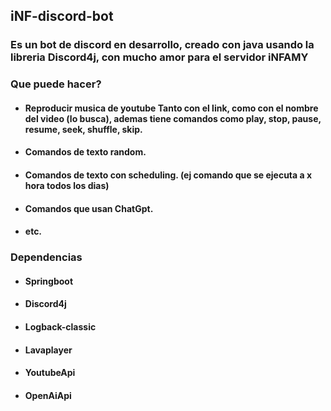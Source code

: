 ## iNF-discord-bot

### Es un bot de discord en desarrollo, creado con java usando la libreria Discord4j, con mucho amor para el servidor iNFAMY


### Que puede hacer?
- #### Reproducir musica de youtube Tanto con el link, como con el nombre del video (lo busca), ademas tiene comandos como play, stop, pause, resume, seek, shuffle, skip.
- #### Comandos de texto random.
- #### Comandos de texto con scheduling.  (ej comando que se ejecuta a x hora todos los dias)
- #### Comandos que usan ChatGpt.
- #### etc.

### Dependencias
- #### Springboot
- #### Discord4j
- #### Logback-classic
- #### Lavaplayer
- #### YoutubeApi
- #### OpenAiApi